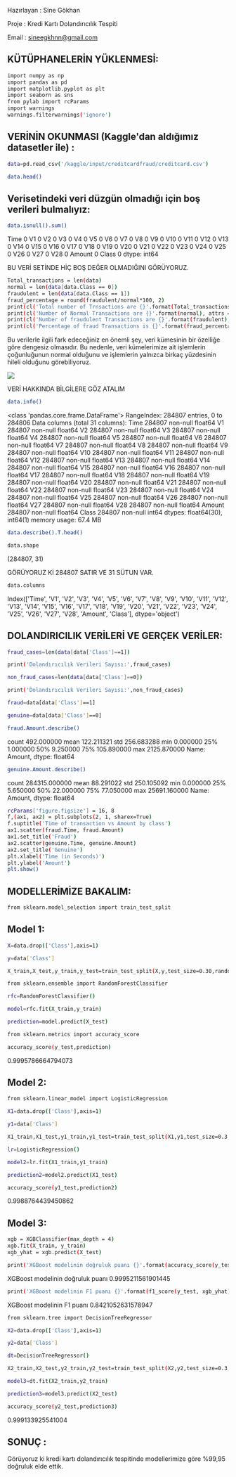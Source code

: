 Hazırlayan : Sine Gökhan

Proje : Kredi Kartı Dolandırıcılık Tespiti

Email : sineegkhnn@gmail.com
## KÜTÜPHANELERİN YÜKLENMESİ:

```bash
import numpy as np
import pandas as pd
import matplotlib.pyplot as plt
import seaborn as sns
from pylab import rcParams
import warnings
warnings.filterwarnings('ignore')
```

## VERİNİN OKUNMASI (Kaggle'dan aldığımız datasetler ile) :

```bash
data=pd.read_csv('/kaggle/input/creditcardfraud/creditcard.csv')
```

```bash
data.head()
```

## Verisetindeki veri düzgün olmadığı için boş verileri bulmalıyız:
```bash
data.isnull().sum()
```

Time      0
V1        0
V2        0
V3        0
V4        0
V5        0
V6        0
V7        0
V8        0
V9        0
V10       0
V11       0
V12       0
V13       0
V14       0
V15       0
V16       0
V17       0
V18       0
V19       0
V20       0
V21       0
V22       0
V23       0
V24       0
V25       0
V26       0
V27       0
V28       0
Amount    0
Class     0
dtype: int64

BU VERİ SETİNDE HİÇ BOŞ DEĞER OLMADIĞINI GÖRÜYORUZ.

```bash
Total_transactions = len(data)
normal = len(data[data.Class == 0])
fraudulent = len(data[data.Class == 1])
fraud_percentage = round(fraudulent/normal*100, 2)
print(cl('Total number of Trnsactions are {}'.format(Total_transactions), attrs = ['bold']))
print(cl('Number of Normal Transactions are {}'.format(normal), attrs = ['bold']))
print(cl('Number of fraudulent Transactions are {}'.format(fraudulent), attrs = ['bold']))
print(cl('Percentage of fraud Transactions is {}'.format(fraud_percentage), attrs = ['bold']))
```

Bu verilerle ilgili fark edeceğiniz en önemli şey, veri kümesinin bir özelliğe göre dengesiz olmasıdır. Bu nedenle, veri kümelerimize ait işlemlerin çoğunluğunun normal olduğunu ve işlemlerin yalnızca birkaç yüzdesinin hileli olduğunu görebiliyoruz.

<img src="[./src/images/github-profile-readme-generator.gif](https://camo.githubusercontent.com/055be2eea5a7ab2dbad79044b4fb9d6f0e201f51efda519da0fe0b0254c5d451/68747470733a2f2f6d69726f2e6d656469756d2e636f6d2f6d61782f3532342f312a52695a6b543235444e45386f312d4d6f3367744175772e706e67)" />

VERİ HAKKINDA BİLGİLERE GÖZ ATALIM

```bash
data.info()
```

<class 'pandas.core.frame.DataFrame'>
RangeIndex: 284807 entries, 0 to 284806
Data columns (total 31 columns):
Time      284807 non-null float64
V1        284807 non-null float64
V2        284807 non-null float64
V3        284807 non-null float64
V4        284807 non-null float64
V5        284807 non-null float64
V6        284807 non-null float64
V7        284807 non-null float64
V8        284807 non-null float64
V9        284807 non-null float64
V10       284807 non-null float64
V11       284807 non-null float64
V12       284807 non-null float64
V13       284807 non-null float64
V14       284807 non-null float64
V15       284807 non-null float64
V16       284807 non-null float64
V17       284807 non-null float64
V18       284807 non-null float64
V19       284807 non-null float64
V20       284807 non-null float64
V21       284807 non-null float64
V22       284807 non-null float64
V23       284807 non-null float64
V24       284807 non-null float64
V25       284807 non-null float64
V26       284807 non-null float64
V27       284807 non-null float64
V28       284807 non-null float64
Amount    284807 non-null float64
Class     284807 non-null int64
dtypes: float64(30), int64(1)
memory usage: 67.4 MB

```bash
data.describe().T.head()
```

```bash
data.shape
```
(284807, 31)

GÖRÜYORUZ Kİ 284807 SATIR VE 31 SÜTUN VAR.

```bash
data.columns
```

Index(['Time', 'V1', 'V2', 'V3', 'V4', 'V5', 'V6', 'V7', 'V8', 'V9', 'V10',
       'V11', 'V12', 'V13', 'V14', 'V15', 'V16', 'V17', 'V18', 'V19', 'V20',
       'V21', 'V22', 'V23', 'V24', 'V25', 'V26', 'V27', 'V28', 'Amount',
       'Class'],
      dtype='object')
## DOLANDIRICILIK VERİLERİ VE GERÇEK VERİLER:


```bash
fraud_cases=len(data[data['Class']==1])
```

```bash
print('Dolandırıcılık Verileri Sayısı:',fraud_cases)
```

```bash
non_fraud_cases=len(data[data['Class']==0])
```

```bash
print('Dolandırıcılık Verileri Sayısı:',non_fraud_cases)
```

```bash
fraud=data[data['Class']==1]
```

```bash
genuine=data[data['Class']==0]

```

```bash
fraud.Amount.describe()
```
count     492.000000
mean      122.211321
std       256.683288
min         0.000000
25%         1.000000
50%         9.250000
75%       105.890000
max      2125.870000
Name: Amount, dtype: float64

```bash
genuine.Amount.describe()
```

count    284315.000000
mean         88.291022
std         250.105092
min           0.000000
25%           5.650000
50%          22.000000
75%          77.050000
max       25691.160000
Name: Amount, dtype: float64

```bash
rcParams['figure.figsize'] = 16, 8
f,(ax1, ax2) = plt.subplots(2, 1, sharex=True)
f.suptitle('Time of transaction vs Amount by class')
ax1.scatter(fraud.Time, fraud.Amount)
ax1.set_title('Fraud')
ax2.scatter(genuine.Time, genuine.Amount)
ax2.set_title('Genuine')
plt.xlabel('Time (in Seconds)')
plt.ylabel('Amount')
plt.show()

```

## MODELLERİMİZE BAKALIM:
```bash
from sklearn.model_selection import train_test_split
```

## Model 1:

```bash
X=data.drop(['Class'],axis=1)
```
```bash
y=data['Class']
```
```bash
X_train,X_test,y_train,y_test=train_test_split(X,y,test_size=0.30,random_state=123)
```
```bash
from sklearn.ensemble import RandomForestClassifier
```
```bash
rfc=RandomForestClassifier()
```
```bash
model=rfc.fit(X_train,y_train)
```
```bash
prediction=model.predict(X_test)
```
```bash
from sklearn.metrics import accuracy_score
```
```bash
accuracy_score(y_test,prediction)
```
0.9995786664794073

## Model 2:

```bash
from sklearn.linear_model import LogisticRegression
```
```bash
X1=data.drop(['Class'],axis=1)
```
```bash
y1=data['Class']
```
```bash
X1_train,X1_test,y1_train,y1_test=train_test_split(X1,y1,test_size=0.3,random_state=123)
```
```bash
lr=LogisticRegression()
```
```bash
model2=lr.fit(X1_train,y1_train)
```
```bash
prediction2=model2.predict(X1_test)
```
```bash
accuracy_score(y1_test,prediction2)
```
0.9988764439450862

## Model 3:

```bash
xgb = XGBClassifier(max_depth = 4)
xgb.fit(X_train, y_train)
xgb_yhat = xgb.predict(X_test)
```

```bash
print('XGBoost modelinin doğruluk puanı {}'.format(accuracy_score(y_test, xgb_yhat)))
```
XGBoost modelinin doğruluk puanı 0.9995211561901445

```bash
print('XGBoost modelinin F1 puanı {}'.format(f1_score(y_test, xgb_yhat)))
```
XGBoost modelinin F1 puanı 0.8421052631578947

```bash
from sklearn.tree import DecisionTreeRegressor
```
```bash
X2=data.drop(['Class'],axis=1)
```
```bash
y2=data['Class']
```
```bash
dt=DecisionTreeRegressor()
```
```bash
X2_train,X2_test,y2_train,y2_test=train_test_split(X2,y2,test_size=0.3,random_state=123)
```
```bash
model3=dt.fit(X2_train,y2_train)
```
```bash
prediction3=model3.predict(X2_test)
```
```bash
accuracy_score(y2_test,prediction3)
```
0.999133925541004

## SONUÇ : 
Görüyoruz ki kredi kartı dolandırıcılık tespitinde modellerimize göre %99,95 doğruluk elde ettik.

